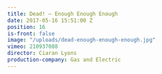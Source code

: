 ```yaml
---
title: Dead! — Enough Enough Enough
date: 2017-05-16 15:51:00 Z
position: 16
is-front: false
image: "/uploads/dead-enough-enough-enough.jpg"
vimeo: 210937088
director: Ciaran Lyons
production-company: Gas and Electric
---
```


